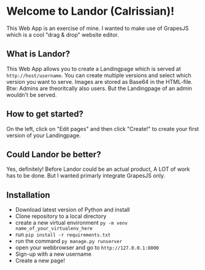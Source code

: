 # Welcome to Landor (Calrissian)!

This Web App is an exercise of mine. I wanted to make use of GrapesJS which is a cool "drag & drop" website editor.

## What is Landor?

This Web App allows you to create a Landingpage which is served at `http://host/username`. You can create multiple versions and select which version you want to serve. Images are stored as Base64 in the HTML-file.
Btw: Admins are theoritcally also users. But the Landingpage of an admin wouldn't be served.

## How to get started?

On the left, click on "Edit pages" and then click "Create!" to create your first version of your Landingpage.

## Could Landor be better?

Yes, definitely! Before Landor could be an actual product, A LOT of work has to be done. But I wanted primarly integrate GrapesJS only.

## Installation
- Download latest version of Python and install
- Clone repository to a local directory
- create a new virtual environment `py -m venv name_of_your_virtualenv_here`
- run `pip install -r requirements.txt`
- run the command `py manage.py runserver` 
- open your webbrowser and go to `http://127.0.0.1:8000`
- Sign-up with a new username
- Create a new page!
